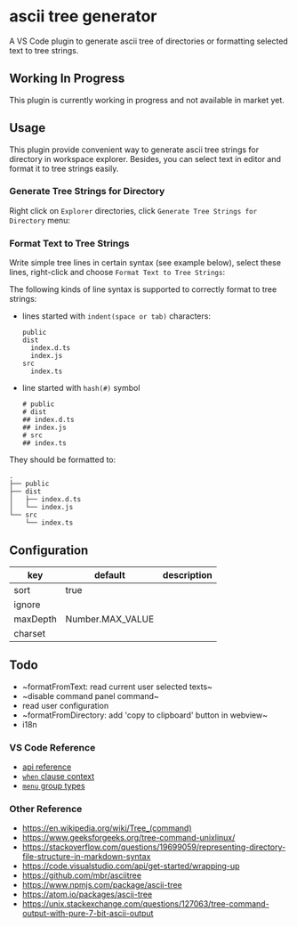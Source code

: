 # ascii tree generator

A VS Code plugin to generate ascii tree of directories or formatting selected text to tree strings.

## Working In Progress

This plugin is currently working in progress and not available in market yet.

## Usage

This plugin provide convenient way to generate ascii tree strings for directory in workspace explorer. Besides, you can select text in editor and format it to tree strings easily.

### Generate Tree Strings for Directory

Right click on `Explorer` directories, click `Generate Tree Strings for Directory` menu:

### Format Text to Tree Strings

Write simple tree lines in certain syntax (see example below), select these lines, right-click and choose `Format Text to Tree Strings`:

The following kinds of line syntax is supported to correctly format to tree strings:

- lines started with `indent(space or tab)` characters:
  
  ```
  public
  dist
    index.d.ts
    index.js
  src
    index.ts
  ```

- line started with `hash(#)` symbol

  ```
  # public
  # dist
  ## index.d.ts
  ## index.js
  # src
  ## index.ts
  ```

They should be formatted to:

```
.
├── public
├── dist
│   ├── index.d.ts
│   └── index.js
└── src
    └── index.ts
```

## Configuration

|key|default|description|
|---|---|---|
|sort|true||
|ignore|||
|maxDepth|Number.MAX_VALUE||
|charset|||

## Todo

- ~formatFromText: read current user selected texts~
- ~disable command panel command~
- read user configuration
- ~formatFromDirectory: add 'copy to clipboard' button in webview~
- i18n

### VS Code Reference

- [api reference](https://code.visualstudio.com/api/references/vscode-api#Uri)
- [`when` clause context](https://code.visualstudio.com/docs/getstarted/keybindings#_when-clause-contexts)
- [`menu` group types](https://code.visualstudio.com/api/references/contribution-points#Sorting-of-groups)

### Other Reference

- <https://en.wikipedia.org/wiki/Tree_(command)>
- <https://www.geeksforgeeks.org/tree-command-unixlinux/>
- <https://stackoverflow.com/questions/19699059/representing-directory-file-structure-in-markdown-syntax>
- <https://code.visualstudio.com/api/get-started/wrapping-up>
- <https://github.com/mbr/asciitree>
- <https://www.npmjs.com/package/ascii-tree>
- <https://atom.io/packages/ascii-tree>
- <https://unix.stackexchange.com/questions/127063/tree-command-output-with-pure-7-bit-ascii-output>
